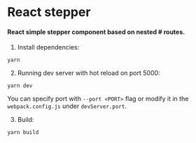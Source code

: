 # React stepper

#### React simple stepper component based on nested # routes.

1. Install dependencies:
```
yarn
```

2. Running dev server with hot reload on port 5000:
```
yarn dev
```
You can specify port with `--port <PORT>` flag or modify it in the `webpack.config.js` under `devServer.port`.

3. Build:
```
yarn build
```
